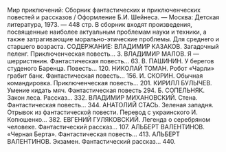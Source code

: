 <!--2017-02-16 19:21:13-->
Мир приключений: Сборник фантастических и приключенческих повестей и рассказов / Оформление Б.И. Шейнеса. — Москва: Детская литература, 1973. — 448 стр.
    В сборник входят произведения, посвященные наиболее актуальным проблемам науки и техники, а также затрагивающие морально-этические проблемы.
    Для среднего и старшего возраста.
    СОДЕРЖАНИЕ:
    ВЛАДИМИР КАЗАКОВ. Загадочный пеленг. Приключенческая повесть… 3.
    ВЛАДИМИР МАЛОВ. Я — шерристянин. Фантастическая повесть… 63.
    В. ПАШИНИН. У берегов студеного Баренца. Повесть… 120.
    НИКОЛАЙ ТОМАН. Робот «Чарли» грабит банк. Фантастическая повесть… 156.
    И. СКОРИН. Обычная командировка. Приключенческая повесть… 201.
    КИРИЛЛ БУЛЫЧЕВ. Умение кидать мяч. Фантастическая повесть 294.
    Б. СОПЕЛЬНЯК. Закон леса. Рассказ… 332.
    ВЛАДИМИР МИХАНОВСКИЙ. Стена. Фантастическая повесть… 344.
    АНАТОЛИЙ СТАСЬ. Зеленая западня. Отрывок из фантастической повести. Перевод с украинского И. Копюшенко… 382.
    ЕВГЕНИЙ ГУЛЯКОВСКИЙ. Легенда о серебряном человеке. Фантастический рассказ… 107.
    АЛЬБЕРТ ВАЛЕНТИНОВ. «Черная Берта». Фантастическая повесть… 413.
    АЛЬБЕРТ ВАЛЕНТИНОВ. Экзамен. Фантастический рассказ… 440.